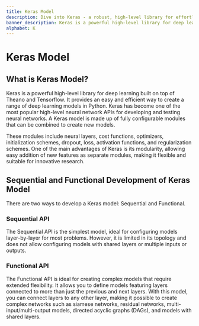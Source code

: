 ```yaml
---
title: Keras Model
description: Dive into Keras - a robust, high-level library for effortless deep learning in Python. A leading API for developing and testing diverse neural network models.
banner_description: Keras is a powerful high-level library for deep learning built on top of Theano and Tensorflow. It provides an easy and efficient way to create a range of deep learning models in Python. Keras has become one of the most popular high-level neural network APIs for developing and testing neural networks.
alphabet: K
---
```


# Keras Model

## What is Keras Model?

Keras is a powerful high-level library for deep learning built on top of Theano and Tensorflow. It provides an easy and efficient way to create a range of deep learning models in Python. Keras has become one of the most popular high-level neural network APIs for developing and testing neural networks. A Keras model is made up of fully configurable modules that can be combined to create new models.

These modules include neural layers, cost functions, optimizers, initialization schemes, dropout, loss, activation functions, and regularization schemes. One of the main advantages of Keras is its modularity, allowing easy addition of new features as separate modules, making it flexible and suitable for innovative research.

## Sequential and Functional Development of Keras Model

There are two ways to develop a Keras model: Sequential and Functional.

### Sequential API

The Sequential API is the simplest model, ideal for configuring models layer-by-layer for most problems. However, it is limited in its topology and does not allow configuring models with shared layers or multiple inputs or outputs.

### Functional API

The Functional API is ideal for creating complex models that require extended flexibility. It allows you to define models featuring layers connected to more than just the previous and next layers. With this model, you can connect layers to any other layer, making it possible to create complex networks such as siamese networks, residual networks, multi-input/multi-output models, directed acyclic graphs (DAGs), and models with shared layers.

